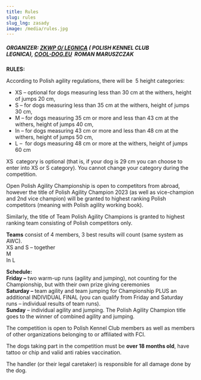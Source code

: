 ```yaml
---
title: Rules
slug: rules
slug_lng: zasady
image: /media/rules.jpg
---
```

<!--StartFragment-->

##### **ORGANIZER:** [ZKWP O/ LEGNICA](http://legnica.zkwp.pl/) ( POLISH KENNEL CLUB LEGNICA), [COOL-DOG.EU](http://cool-dog.eu/)  ROMAN MARUSZCZAK

<!--EndFragment-->

**RULES:**

According to Polish agility regulations, there will be  5 height categories:

* XS – optional for dogs measuring less than 30 cm at the withers, height of jumps 20 cm,
* S – for dogs measuring less than 35 cm at the withers, height of jumps 30 cm,
* M – for dogs measuring 35 cm or more and less than 43 cm at the withers, height of jumps 40 cm,
* In – for dogs measuring 43 cm or more and less than 48 cm at the withers, height of jumps 50 cm,
* L –  for dogs measuring 48 cm or more at the withers, height of jumps 60 cm

XS  category is optional (that is, if your dog is 29 cm you can choose to enter into XS or S category). You cannot change your category during the competition.

Open Polish Agility Championship is open to competitors from abroad, however the title of Polish Agility Champion 2023 (as well as vice-champion and 2nd vice champion) will be granted to highest ranking Polish competitors (meaning with Polish agility working book).

Similarly, the title of Team Polish Agility Champions is granted to highest ranking team consisting of Polish competitors only.

**Teams** consist of 4 members, 3 best results will count (same system as AWC).\
XS and S – together\
M\
In
L

**Schedule:**\
**Friday –** two warm-up runs (agility and jumping), not counting for the Championship, but with their own prize giving ceremonies\
**Saturday –** team agility and team jumping for Championship PLUS an additional INDIVIDUAL FINAL (you can qualify from Friday and Saturday runs – individual results of team runs).\
**Sunday** – individual agility and jumping. The Polish Agility Champion title goes to the winner of combined agility and jumping.

The competition is open to Polish Kennel Club members as well as members of other organizations belonging to or affiliated with FCI. 

The dogs taking part in the competition must be **over 18 months old**, have tattoo or chip and valid anti rabies vaccination. 

The handler (or their legal caretaker) is responsible for all damage done by the dog.

<!--EndFragment-->
